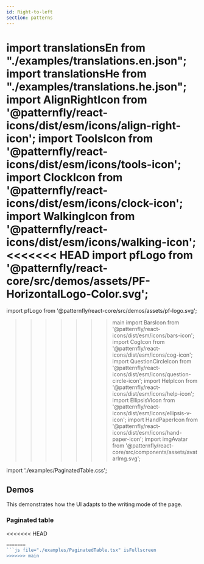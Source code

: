 ```yaml
---
id: Right-to-left
section: patterns
---
```


import translationsEn from "./examples/translations.en.json";
import translationsHe from "./examples/translations.he.json";
import AlignRightIcon from '@patternfly/react-icons/dist/esm/icons/align-right-icon';
import ToolsIcon from '@patternfly/react-icons/dist/esm/icons/tools-icon';
import ClockIcon from '@patternfly/react-icons/dist/esm/icons/clock-icon';
import WalkingIcon from '@patternfly/react-icons/dist/esm/icons/walking-icon';
<<<<<<< HEAD
import pfLogo from '@patternfly/react-core/src/demos/assets/PF-HorizontalLogo-Color.svg';
=======
import pfLogo from '@patternfly/react-core/src/demos/assets/pf-logo.svg';
>>>>>>> main
import BarsIcon from '@patternfly/react-icons/dist/esm/icons/bars-icon';
import CogIcon from '@patternfly/react-icons/dist/esm/icons/cog-icon';
import QuestionCircleIcon from '@patternfly/react-icons/dist/esm/icons/question-circle-icon';
import HelpIcon from '@patternfly/react-icons/dist/esm/icons/help-icon';
import EllipsisVIcon from '@patternfly/react-icons/dist/esm/icons/ellipsis-v-icon';
import HandPaperIcon from '@patternfly/react-icons/dist/esm/icons/hand-paper-icon';
import imgAvatar from '@patternfly/react-core/src/components/assets/avatarImg.svg';

import './examples/PaginatedTable.css';

## Demos

This demonstrates how the UI adapts to the writing mode of the page.

### Paginated table

<<<<<<< HEAD
```js file="./examples/PaginatedTable.jsx" isFullscreen
=======
```js file="./examples/PaginatedTable.tsx" isFullscreen
>>>>>>> main

```
